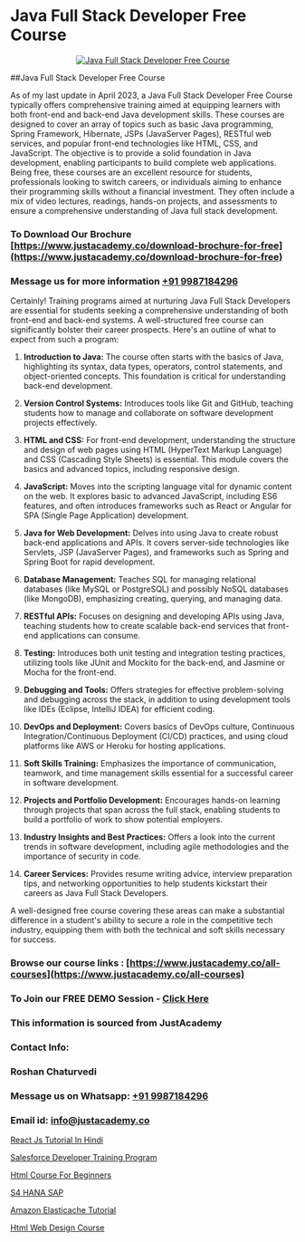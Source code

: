 # Java Full Stack Developer Free Course

<p align="center">
  <a href="https://justacademy.co/program-detail/full-stack-web-development">
    <img src="https://justacademy.co/storage2/program_images/1704700371.webp" alt="Java Full Stack Developer Free Course">
  </a>
</p>
##Java Full Stack Developer Free Course

As of my last update in April 2023, a Java Full Stack Developer Free Course typically offers comprehensive training aimed at equipping learners with both front-end and back-end Java development skills. These courses are designed to cover an array of topics such as basic Java programming, Spring Framework, Hibernate, JSPs (JavaServer Pages), RESTful web services, and popular front-end technologies like HTML, CSS, and JavaScript. The objective is to provide a solid foundation in Java development, enabling participants to build complete web applications. Being free, these courses are an excellent resource for students, professionals looking to switch careers, or individuals aiming to enhance their programming skills without a financial investment. They often include a mix of video lectures, readings, hands-on projects, and assessments to ensure a comprehensive understanding of Java full stack development.
### To Download Our Brochure [https://www.justacademy.co/download-brochure-for-free](https://www.justacademy.co/download-brochure-for-free)
### Message us for more information [+91 9987184296](https://api.whatsapp.com/send?phone=919987184296)
Certainly! Training programs aimed at nurturing Java Full Stack Developers are essential for students seeking a comprehensive understanding of both front-end and back-end systems. A well-structured free course can significantly bolster their career prospects. Here's an outline of what to expect from such a program:

1) **Introduction to Java:** The course often starts with the basics of Java, highlighting its syntax, data types, operators, control statements, and object-oriented concepts. This foundation is critical for understanding back-end development.

2) **Version Control Systems:** Introduces tools like Git and GitHub, teaching students how to manage and collaborate on software development projects effectively.

3) **HTML and CSS:** For front-end development, understanding the structure and design of web pages using HTML (HyperText Markup Language) and CSS (Cascading Style Sheets) is essential. This module covers the basics and advanced topics, including responsive design.

4) **JavaScript:** Moves into the scripting language vital for dynamic content on the web. It explores basic to advanced JavaScript, including ES6 features, and often introduces frameworks such as React or Angular for SPA (Single Page Application) development.

5) **Java for Web Development:** Delves into using Java to create robust back-end applications and APIs. It covers server-side technologies like Servlets, JSP (JavaServer Pages), and frameworks such as Spring and Spring Boot for rapid development.

6) **Database Management:** Teaches SQL for managing relational databases (like MySQL or PostgreSQL) and possibly NoSQL databases (like MongoDB), emphasizing creating, querying, and managing data.

7) **RESTful APIs:** Focuses on designing and developing APIs using Java, teaching students how to create scalable back-end services that front-end applications can consume.

8) **Testing:** Introduces both unit testing and integration testing practices, utilizing tools like JUnit and Mockito for the back-end, and Jasmine or Mocha for the front-end.

9) **Debugging and Tools:** Offers strategies for effective problem-solving and debugging across the stack, in addition to using development tools like IDEs (Eclipse, IntelliJ IDEA) for efficient coding.

10) **DevOps and Deployment:** Covers basics of DevOps culture, Continuous Integration/Continuous Deployment (CI/CD) practices, and using cloud platforms like AWS or Heroku for hosting applications.

11) **Soft Skills Training:** Emphasizes the importance of communication, teamwork, and time management skills essential for a successful career in software development.

12) **Projects and Portfolio Development:** Encourages hands-on learning through projects that span across the full stack, enabling students to build a portfolio of work to show potential employers.

13) **Industry Insights and Best Practices:** Offers a look into the current trends in software development, including agile methodologies and the importance of security in code.

14) **Career Services:** Provides resume writing advice, interview preparation tips, and networking opportunities to help students kickstart their careers as Java Full Stack Developers.

A well-designed free course covering these areas can make a substantial difference in a student's ability to secure a role in the competitive tech industry, equipping them with both the technical and soft skills necessary for success.

### Browse our course links : [https://www.justacademy.co/all-courses](https://www.justacademy.co/all-courses) 
### To Join our FREE DEMO Session - [Click Here](https://www.justacademy.co/register-for-course-demo)


### This information is sourced from JustAcademy
### Contact Info:
### Roshan Chaturvedi
### Message us on Whatsapp: [+91 9987184296](https://api.whatsapp.com/send?phone=919987184296)
### Email id: [info@justacademy.co](mailto:info@justacademy.co)
                
[React Js Tutorial In Hindi](https://www.linkedin.com/pulse/react-js-tutorial-hindi-justacademy-brisbane-evore?trackingId=wZ1p8w%2B%2FlGtD8acKaPh2Tg%3D%3D&lipi=urn%3Ali%3Apage%3Ad_flagship3_company_admin%3B5cPDORNwQlqWF%2BECY5%2Fsgw%3D%3D)

[Salesforce Developer Training Program](https://www.linkedin.com/pulse/salesforce-developer-training-program-software-training-sunnyvale-8ybtc?trackingId=Z5Ur%2BOcFM90JsfDyJImUVQ%3D%3D&lipi=urn%3Ali%3Apage%3Ad_flagship3_company_admin%3BviNdRu1RQq6I56HA85%2BzdA%3D%3D)

[Html Course For Beginners](https://medium.com/@kamblerajas684/html-course-for-beginners-d1bbc3f4dc46)

[S4 HANA SAP](https://medium.com/@negishivu99/s4-hana-sap-6cc4abd16496)

[Amazon Elasticache Tutorial](https://justacademyin.github.io/justacademy/amazon-elasticache-tutorial)

[Html Web Design Course](https://justacademyin.github.io/justacademy/html-web-design-course)

